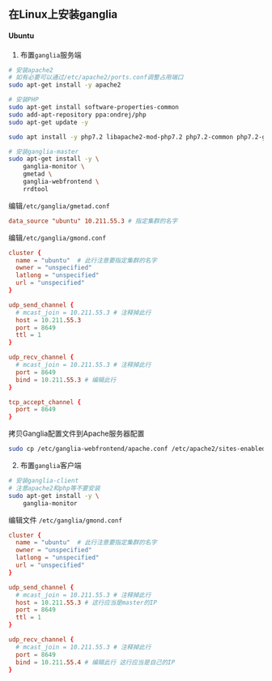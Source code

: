 ## 在Linux上安装ganglia

#### Ubuntu

1) 布置`ganglia`服务端

```bash
# 安装apache2
# 如有必要可以通过/etc/apache2/ports.conf调整占用端口
sudo apt-get install -y apache2

# 安装PHP
sudo apt-get install software-properties-common
sudo add-apt-repository ppa:ondrej/php
sudo apt-get update -y

sudo apt install -y php7.2 libapache2-mod-php7.2 php7.2-common php7.2-gmp php7.2-curl php7.2-intl php7.2-mbstring php7.2-xmlrpc php7.2-mysql php7.2-gd php7.2-xml php7.2-cli php7.2-zip

# 安装ganglia-master
sudo apt-get install -y \
    ganglia-monitor \
    gmetad \
    ganglia-webfrontend \
    rrdtool
```

编辑`/etc/ganglia/gmetad.conf`

```conf
data_source "ubuntu" 10.211.55.3 # 指定集群的名字
```

编辑`/etc/ganglia/gmond.conf`

```conf
cluster {
  name = "ubuntu"  # 此行注意要指定集群的名字
  owner = "unspecified"
  latlong = "unspecified"
  url = "unspecified"
}

udp_send_channel {
  # mcast_join = 10.211.55.3 # 注释掉此行
  host = 10.211.55.3
  port = 8649 
  ttl = 1
}

udp_recv_channel {
  # mcast_join = 10.211.55.3 # 注释掉此行
  port = 8649
  bind = 10.211.55.3 # 编辑此行
}

tcp_accept_channel {
  port = 8649
}
```

拷贝Ganglia配置文件到Apache服务器配置

```bash
sudo cp /etc/ganglia-webfrontend/apache.conf /etc/apache2/sites-enabled/ganglia.conf
```

2) 布置`ganglia`客户端

```bash
# 安装ganglia-client
# 注意apache2和php等不要安装
sudo apt-get install -y \
    ganglia-monitor
```

编辑文件 `/etc/ganglia/gmond.conf`

```conf
cluster {
  name = "ubuntu"  # 此行注意要指定集群的名字
  owner = "unspecified"
  latlong = "unspecified"
  url = "unspecified"
}

udp_send_channel {
  # mcast_join = 10.211.55.3 # 注释掉此行
  host = 10.211.55.3 # 这行应当是master的IP
  port = 8649 
  ttl = 1
}

udp_recv_channel {
  # mcast_join = 10.211.55.3 # 注释掉此行
  port = 8649
  bind = 10.211.55.4 # 编辑此行 这行应当是自己的IP
}
```
